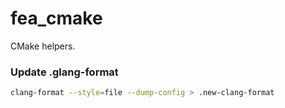# fea_cmake

CMake helpers.

### Update .glang-format
```bash
clang-format --style=file --dump-config > .new-clang-format
```